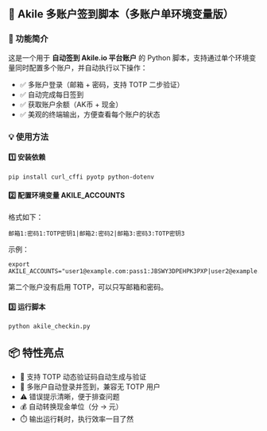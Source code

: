 ## 📜 Akile 多账户签到脚本（多账户单环境变量版）

### 🔧 功能简介

这是一个用于 **自动签到 Akile.io 平台账户** 的 Python 脚本，支持通过单个环境变量同时配置多个账户，并自动执行以下操作：

- ✅ 多账户登录（邮箱 + 密码，支持 TOTP 二步验证）
- ✅ 自动完成每日签到
- ✅ 获取账户余额（AK币 + 现金）
- ✅ 美观的终端输出，方便查看每个账户的状态

### 💡 使用方法

#### 1️⃣ 安装依赖

```
pip install curl_cffi pyotp python-dotenv
```

#### 2️⃣ 配置环境变量 AKILE_ACCOUNTS
格式如下：
```
邮箱1:密码1:TOTP密钥1|邮箱2:密码2|邮箱3:密码3:TOTP密钥3
```

示例：
```
export AKILE_ACCOUNTS="user1@example.com:pass1:JBSWY3DPEHPK3PXP|user2@example.com:pass2|user3@example.com:pass3:JBSWY3DPEHPK3PXQ"
```
第二个账户没有启用 TOTP，可以只写邮箱和密码。


#### 3️⃣ 运行脚本
```
python akile_checkin.py
```

## 📦 特性亮点

- 🔐 支持 TOTP 动态验证码自动生成与验证
- 👥 多账户自动登录并签到，兼容无 TOTP 用户
- ⚠️ 错误提示清晰，便于排查问题
- 💰 自动转换现金单位（分 → 元）
- ⏱️ 输出运行耗时，执行效率一目了然
